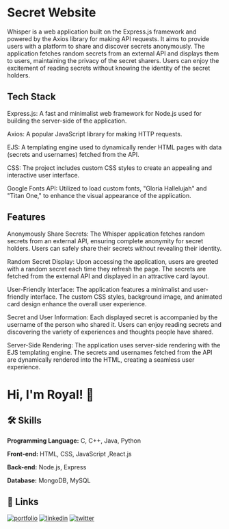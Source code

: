 
# Secret Website

Whisper is a web application built on the Express.js framework and powered by the Axios library for making API requests. It aims to provide users with a platform to share and discover secrets anonymously. The application fetches random secrets from an external API and displays them to users, maintaining the privacy of the secret sharers. Users can enjoy the excitement of reading secrets without knowing the identity of the secret holders.


## Tech Stack

Express.js: A fast and minimalist web framework for Node.js used for building the     server-side of the application.

Axios: A popular JavaScript library for making HTTP requests.

EJS: A templating engine used to dynamically render HTML pages with data (secrets and usernames) fetched from the API.

CSS: The project includes custom CSS styles to create an appealing and interactive user interface.

Google Fonts API: Utilized to load custom fonts, "Gloria Hallelujah" and "Titan One," to enhance the visual appearance of the application.
## Features

Anonymously Share Secrets: The Whisper application fetches random secrets from an external API, ensuring complete anonymity for secret holders. Users can safely share their secrets without revealing their identity.

Random Secret Display: Upon accessing the application, users are greeted with a random secret each time they refresh the page. The secrets are fetched from the external API and displayed in an attractive card layout.

User-Friendly Interface: The application features a minimalist and user-friendly interface. The custom CSS styles, background image, and animated card design enhance the overall user experience.

Secret and User Information: Each displayed secret is accompanied by the username of the person who shared it. Users can enjoy reading secrets and discovering the variety of experiences and thoughts people have shared.

Server-Side Rendering: The application uses server-side rendering with the EJS templating engine. The secrets and usernames fetched from the API are dynamically rendered into the HTML, creating a seamless user experience.

# Hi, I'm Royal! 👋






## 🛠 Skills


**Programming Language:** C, C++, Java, Python

**Front-end:** HTML, CSS, JavaScript ,React.js

**Back-end:** Node.js, Express

**Database:** MongoDB, MySQL

## 🔗 Links
[![portfolio](https://img.shields.io/badge/my_portfolio-000?style=for-the-badge&logo=ko-fi&logoColor=white)](https://github.com/royaals/Personal-Portfolio)
[![linkedin](https://img.shields.io/badge/linkedin-0A66C2?style=for-the-badge&logo=linkedin&logoColor=white)](https://www.linkedin.com/in/royal-s)
[![twitter](https://img.shields.io/badge/twitter-1DA1F2?style=for-the-badge&logo=twitter&logoColor=white)](https://twitter.com/RoyalSalins?t=p5gofDCS1vnbUB89e_A_-A&s=09)
